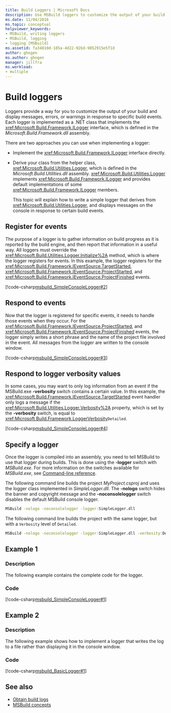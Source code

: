 ```yaml
---
title: Build Loggers | Microsoft Docs
description: Use MSBuild loggers to customize the output of your build and display messages, errors, or warnings in response to specific build events.
ms.date: 11/04/2016
ms.topic: conceptual
helpviewer_keywords:
- MSBuild, writing loggers
- MSBuild, logging
- logging [MSBuild]
ms.assetid: fa34810d-185a-4d22-92bd-9852915e5f1d
author: ghogen
ms.author: ghogen
manager: jillfra
ms.workload:
- multiple
---
```

# Build loggers

Loggers provide a way for you to customize the output of your build and display messages, errors, or warnings in response to specific build events. Each logger is implemented as a .NET class that implements the <xref:Microsoft.Build.Framework.ILogger> interface, which is defined in the *Microsoft.Build.Framework.dll* assembly.

There are two approaches you can use when implementing a logger:

- Implement the <xref:Microsoft.Build.Framework.ILogger> interface directly.
- Derive your class from the helper class, <xref:Microsoft.Build.Utilities.Logger>, which is defined in the *Microsoft.Build.Utilities.dll* assembly. <xref:Microsoft.Build.Utilities.Logger> implements <xref:Microsoft.Build.Framework.ILogger> and provides default implementations of some <xref:Microsoft.Build.Framework.ILogger> members.

  This topic will explain how to write a simple logger that derives from <xref:Microsoft.Build.Utilities.Logger>, and displays messages on the console in response to certain build events.

## Register for events

The purpose of a logger is to gather information on build progress as it is reported by the build engine, and then report that information in a useful way. All loggers must override the <xref:Microsoft.Build.Utilities.Logger.Initialize%2A> method, which is where the logger registers for events. In this example, the logger registers for the <xref:Microsoft.Build.Framework.IEventSource.TargetStarted>, <xref:Microsoft.Build.Framework.IEventSource.ProjectStarted>, and <xref:Microsoft.Build.Framework.IEventSource.ProjectFinished> events.

[!code-csharp[msbuild_SimpleConsoleLogger#2](../msbuild/codesnippet/CSharp/build-loggers_1.cs)]

## Respond to events

Now that the logger is registered for specific events, it needs to handle those events when they occur. For the <xref:Microsoft.Build.Framework.IEventSource.ProjectStarted>, and <xref:Microsoft.Build.Framework.IEventSource.ProjectFinished> events, the logger simply writes a short phrase and the name of the project file involved in the event. All messages from the logger are written to the console window.

[!code-csharp[msbuild_SimpleConsoleLogger#3](../msbuild/codesnippet/CSharp/build-loggers_2.cs)]

## Respond to logger verbosity values

In some cases, you may want to only log information from an event if the MSBuild.exe **-verbosity** switch contains a certain value. In this example, the <xref:Microsoft.Build.Framework.IEventSource.TargetStarted> event handler only logs a message if the <xref:Microsoft.Build.Utilities.Logger.Verbosity%2A> property, which is set by the **-verbosity** switch, is equal to <xref:Microsoft.Build.Framework.LoggerVerbosity>`Detailed`.

[!code-csharp[msbuild_SimpleConsoleLogger#4](../msbuild/codesnippet/CSharp/build-loggers_3.cs)]

## Specify a logger

Once the logger is compiled into an assembly, you need to tell MSBuild to use that logger during builds. This is done using the **-logger** switch with *MSBuild.exe*. For more information on the switches available for *MSBuild.exe*, see [Command-line reference](../msbuild/msbuild-command-line-reference.md).

The following command line builds the project *MyProject.csproj* and uses the logger class implemented in *SimpleLogger.dll*. The **-nologo** switch hides the banner and copyright message and the **-noconsolelogger** switch disables the default MSBuild console logger.

```cmd
MSBuild -nologo -noconsolelogger -logger:SimpleLogger.dll
```

The following command line builds the project with the same logger, but with a `Verbosity` level of `Detailed`.

```cmd
MSBuild -nologo -noconsolelogger -logger:SimpleLogger.dll -verbosity:Detailed
```

## Example 1

### Description

The following example contains the complete code for the logger.

### Code

[!code-csharp[msbuild_SimpleConsoleLogger#1](../msbuild/codesnippet/CSharp/build-loggers_4.cs)]

## Example 2

### Description

The following example shows how to implement a logger that writes the log to a file rather than displaying it in the console window.

### Code

[!code-csharp[msbuild_BasicLogger#1](../msbuild/codesnippet/CSharp/build-loggers_5.cs)]

## See also

- [Obtain build logs](../msbuild/obtaining-build-logs-with-msbuild.md)
- [MSBuild concepts](../msbuild/msbuild-concepts.md)
